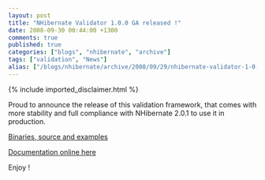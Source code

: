 ```yaml
---
layout: post
title: "NHibernate Validator 1.0.0 GA released !"
date: 2008-09-30 00:44:00 +1300
comments: true
published: true
categories: ["blogs", "nhibernate", "archive"]
tags: ["validation", "News"]
alias: ["/blogs/nhibernate/archive/2008/09/29/nhibernate-validator-1-0-0-ga-released.aspx"]
---
```

<!-- more -->
{% include imported_disclaimer.html %}
<p>Proud to announce the release of this validation framework, that comes with more stability and full compliance with NHibernate 2.0.1 to use it in production.</p>
<p><a href="http://sourceforge.net/project/showfiles.php?group_id=216446&amp;package_id=275108">Binaries, source and examples</a></p>
<p><a href="/wikis/validator10/default.aspx">Documentation online here</a></p>
<p>Enjoy !</p>
